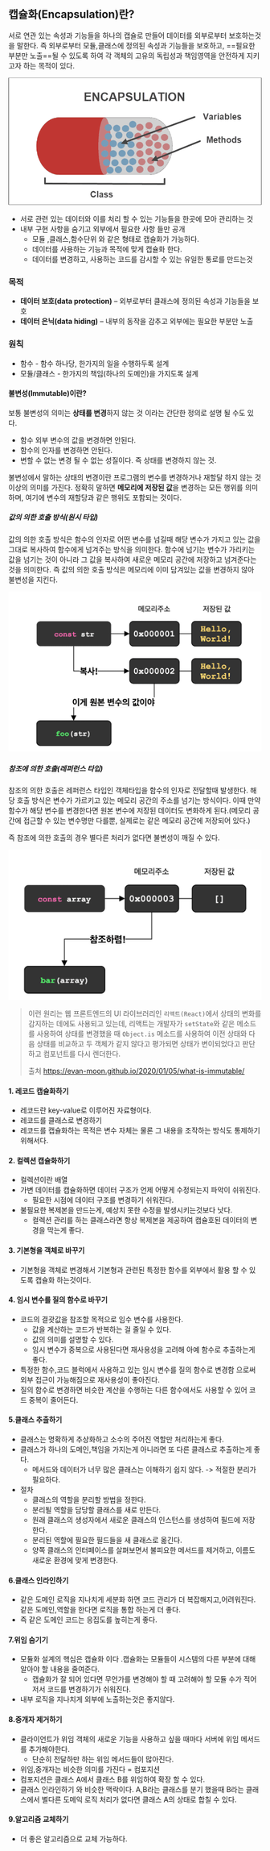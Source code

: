 ## 캡슐화(Encapsulation)란?
서로 연관 있는 속성과 기능들을 하나의 캡슐로 만들어 데이터를 외부로부터 보호하는것을 말한다.
즉 외부로부터 모듈,클래스에 정의된 속성과 기능들을 보호하고, ==필요한 부분만 노출==될 수 있도록 하여 각 객체의 고유의 독립성과 책임영역을 안전하게 지키고자 하는 목적이 있다.

![Pasted image 20241012132749.png](../img/Pasted%20image%2020241012132749.png)

- 서로 관련 있는 데이터와 이를 처리 할 수 있는 기능들을 한곳에 모아 관리하는 것
- 내부 구현 사항을 숨기고 외부에서 필요한 사항 들만 공개
	- 모듈 ,클래스,함수단위 와 같은 형태로 캡슐화가 가능하다.
	- 데이터를 사용하는 기능과 목적에 맞게 캡슐화 한다.
	- 데이터를 변경하고, 사용하는 코드를 감시할 수 있는 유일한 통로를 만드는것

### 목적
- **데이터 보호(data protection)** – 외부로부터 클래스에 정의된 속성과 기능들을 보호
- **데이터 은닉(data hiding)** – 내부의 동작을 감추고 외부에는 필요한 부분만 노출

### 원칙
- 함수 - 함수 하나당, 한가지의 일을 수행하두록 설계
- 모듈/클래스 - 한가지의 책임(하나의 도메인)을 가지도록 설계
#### 불변성(Immutable)이란?

보통 불변성의 의미는 **상태를 변경**하지 않는 것 이라는 간단한 정의로 설명 될 수도 있다.
- 함수 외부 변수의 값을 변경하면 안된다.
- 함수의 인자를 변경하면 안된다.
- 변할 수 없는 변경 될 수 없는 성질이다. 즉 상태를 변경하지 않는 것. 

불변성에서 말하는 상태의 변경이란 프로그램의 변수를 변경하거나 재할달 하지 않는 것 이상의 의미를 가진다.
정확히 말하면 **메모리에 저장된 값**을 변경하는 모든 행위를 의미하며, 여기에 변수의 재할당과 같은 행위도 포함되는 것이다.

##### 값의 의한 호출 방식(원시 타입)

값의 의한 호출 방식은 함수의 인자로 어떤 변수를 넘길때 해당 변수가 가지고 있는 값을 그대로 복사하여 함수에게 넘겨주는 방식을 의미한다. 함수에 넘기는 변수가 가리키는 값을 넘기는 것이 아니라 그 값을 복사하여 새로운 메모리 공간에 저장하고 넘겨준다는 것을 의미한다.
즉 값의 의한 호출 방식은 메모리에 이미 담겨있는 값을 변경하지 않아 불변성을 지킨다.

![Pasted image 20241028163849.png](../img/Pasted%20image%2020241028163849.png)

##### 참조에 의한 호출(레퍼런스 타입)

참조의 의한 호출은 레퍼런스 타입인 객체타입을 함수의 인자로 전달할때 발생한다. 해당 호출 방식은 변수가 가르키고 있는 메모리 공간의 주소를 넘기는 방식이다. 이때 만약 함수가 해당 변수를 변경한다면 원본 변수에 저장된 데이터도 변화하게 된다.(메모리 공간에 접근할 수 있는 변수명만 다를뿐, 실제로는 같은 메모리 공간에 저장되어 있다.)

즉 참조에 의한 호출의 경우 별다른 처리가 없다면 불변성이 깨질 수 있다.

![Pasted image 20241028164635.png](../img/Pasted%20image%2020241028164635.png)


> 이런 원리는 웹 프론트엔드의 UI 라이브러리인 `리액트(React)`에서 상태의 변화를 감지하는 데에도 사용되고 있는데, 리액트는 개발자가 `setState`와 같은 메소드를 사용하여 상태를 변경했을 때 `Object.is` 메소드를 사용하여 이전 상태와 다음 상태를 비교하고 두 객체가 같지 않다고 평가되면 상태가 변이되었다고 판단하고 컴포넌트를 다시 렌더한다.
> 
> 출처 
>  https://evan-moon.github.io/2020/01/05/what-is-immutable/


#### 1. 레코드 캡슐화하기
- 레코드란 key-value로 이루어진 자료형이다.
- 레코드를 클래스로 변경하기
- 레코드를 캡슐화하는 목적은 변수 자체는 물론 그 내용을 조작하는 방식도 통제하기 위해서다.
#### 2. 컬렉션 캡슐화하기
- 컬렉션이란 배열
- 가변 데이터를 캡슐화하면 데이터 구조가 언제 어떻게 수정되는지 파악이 쉬워진다.
	- 필요한 시점에 데이터 구조를 변경하기 쉬워진다.
- 불필요한 복제본을 만드는게, 예상치 못한 수정을 발생시키는것보다 낫다.
	- 컬렉션 관리를 하는 클래스라면 항상 복제본을 제공하여 캡슐호된 데이터의 변경을 막는게 좋다.
#### 3. 기본형을 객체로 바꾸기
- 기본형을 객체로 변경해서 기본형과 관련된 특정한 함수를 외부에서 활용 할 수 있도록 캡슐화 하는것이다.
#### 4. 임시 변수를 질의 함수로 바꾸기
- 코드의 결괏값을 참조할 목적으로 임수 변수를 사용한다.
	- 값을 계산하는 코드가 반복하는 걸 줄일 수 있다.
	- 값의 의미를 설명할 수 있다.
	- 임시 변수가 중복으로 사용된다면 재사용성을 고려해 아예 함수로 추출하는게 좋다.
- 특정한 함수,코드 블럭에서 사용하고 있는 임시 변수를 질의 함수로 변경함 으로써 외부 접근이 가능해짐으로 재사용성이 좋아진다.
- 질의 함수로 변경하면 비슷한 계산을 수행하는 다른 함수에서도 사용할 수 있어 코드 중복이 줄어든다.
#### 5.클래스 추출하기
- 클래스는 명확하게 추상화하고 소수의 주어진 역할만 처리하는게 좋다.
- 클래스가 하나의 도메인,책임을 가지는게 아니라면 또 다른 클래스로 추출하는게 좋다.
	- 메서드와 데이터가 너무 많은 클래스는 이해하기 쉽지 않다. ->  적절한 분리가 필요하다.
- 절차
	- 클래스의 역할을 분리할 방법을 정한다.
	- 분리될 역할을 담당할 클래스를 새로 만든다.
	- 원래 클래스의 생성자에서 새로운 클래스의 인스턴스를 생성하여 필드에 저장한다.
	- 분리된 역할에 필요한 필드들을 새 클래스로 옮긴다.
	- 양쪽 클래스의 인터페이스를 살펴보면서 불피요한 메서드를 제거하고, 이름도 새로운 환경에 맞게 변경한다.
#### 6.클래스 인라인하기
- 같은 도메인 로직을 지나치게 세분화 하면 코드 관리가 더 복잡해지고,어려워진다. 같은 도메인,역할을 한다면 로직을 통합 하는게 더 좋다. 
- 즉 같은 도메인 코드는 응집도를 높히는게 좋다.
#### 7.위임 숨기기
- 모듈화 설계의 핵심은 캡슐화 이다 .캡슐화는 모듈들이 시스템의 다른 부분에 대해 알아야 할 내용을 줄여준다.
	- 캡슐화가 잘 되어 있다면 무언가를 변경해야 할 때 고려해야 할 모듈 수가 적어저서 코드를 변경하기가 쉬워진다.
- 내부 로직을 지나치게 외부에 노출하는것은 좋지않다.
#### 8.중개자 제거하기
- 클라이언트가 위임 객체의 새로운 기능을 사용하고 싶을 때마다 서버에 위임 메서드를 추가해야한다.
	- 단순히 전달하만 하는 위임 메서드들이 많아진다.
- 위임,중개자는 비슷한 의미를 가진다 = 컴포지션
- 컴포지션은 클래스 A에서 클래스 B를 위임하여 확장 할 수 있다.
- 클래스 인라인하기 와 비슷한 맥락이다. A,B라는 클래스를 분기 했을때 B라는 클래스에서 별다른 도메익 로직 처리가 없다면 클래스 A의 상태로 합칠 수 있다.
#### 9.알고리즘 교체하기

-  더 좋은 알고리즘으로 교체 가능하다.




